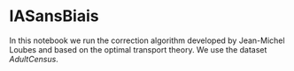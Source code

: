 # IASansBiais

In this notebook we run the correction algorithm developed by Jean-Michel Loubes and based on the optimal transport theory. We use the dataset $\textit{AdultCensus}$.
